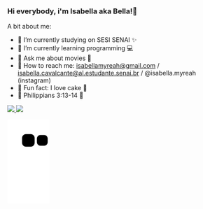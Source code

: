 ### Hi everybody, i'm Isabella aka Bella!💖

A bit about me:

- 🌺 I’m currently studying on SESI SENAI ✨
- 🌺 I’m currently learning programming 💻
- 🌺 Ask me about movies 🎥
- 🌺 How to reach me: isabellamyreah@gmail.com / isabella.cavalcante@al.estudante.senai.br / @isabella.myreah (instagram)
- 🌺 Fun fact: I love cake 🎂
- 🌺 Philippians 3:13-14 🎯 
<div>
  <a href="https://github.com/IsabellaMyreah">
  <img height="160em" src="https://github-readme-stats.vercel.app/api?username=IsabellaMyreah&theme=radical&show_icons=true"/>
  <img height="160em" src="https://github-readme-stats.vercel.app/api/top-langs/?username=IsabellaMyreah&layout=compact&langs_count=7&theme=radical"/>
    </div>
    
![snake gif](https://github.com/IsabellaMyreah/IsabellaMyreah/blob/output/github-contribution-grid-snake.svg)
   
